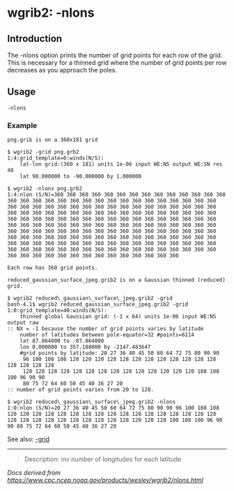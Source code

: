 # wgrib2: -nlons

## Introduction

The -nlons option prints the number
of grid points for each row of the grid. This
is necessary for a thinned grid where the number of
grid points per row decreases as you approach the poles.

## Usage

```
-nlons
```

### Example

```
png.grib is on a 360x181 grid

$ wgrib2 -grid png.grb2
1:4:grid_template=0:winds(N/S):
	lat-lon grid:(360 x 181) units 1e-06 input WE:NS output WE:SN res 48
	lat 90.000000 to -90.000000 by 1.000000

$ wgrib2 -nlons png.grb2
1:4:nlon (S/N)=360 360 360 360 360 360 360 360 360 360 360 360 360 360 360 360 360 360 360 360 360 360 360 360 360 360 360 360 360 360 360 360 360 360 360 360 360 360 360 360 360 360 360 360 360 360 360 360 360 360 360 360 360 360 360 360 360 360 360 360 360 360 360 360 360 360 360 360 360 360 360 360 360 360 360 360 360 360 360 360 360 360 360 360 360 360 360 360 360 360 360 360 360 360 360 360 360 360 360 360 360 360 360 360 360 360 360 360 360 360 360 360 360 360 360 360 360 360 360 360 360 360 360 360 360 360 360 360 360 360 360 360 360 360 360 360 360 360 360 360 360 360 360 360 360 360 360 360 360 360 360 360 360 360 360 360 360 360 360 360 360 360 360 360 360 360 360 360 360 360 360 360 360 360 360 360 360 360 360 360 360

Each row has 360 grid points.

reduced_gaussian_surface_jpeg.grib2 is on a Gaussian thinned (reduced) grid.

$ wgrib2 reduced\_gaussian\_surface\_jpeg.grib2 -grid
bash-4.1$ wgrib2 reduced_gaussian_surface_jpeg.grib2 -grid
1:0:grid_template=40:winds(N/S):
	thinned global Gaussian grid: (-1 x 64) units 1e-06 input WE:NS output raw
:: NX = -1 because the number of grid points varies by latitude
	number of latitudes between pole-equator=32 #points=6114
	lat 87.864000 to -87.864000
	lon 0.000000 to 357.188000 by -2147.483647
	#grid points by latitude: 20 27 36 40 45 50 60 64 72 75 80 90 90
	 96 100 108 108 120 120 120 128 128 128 128 128 128 128 128 128 128 128 128 128
	 128 128 128 128 128 128 128 128 128 128 128 120 120 120 108 108 100 96 90 90
	 80 75 72 64 60 50 45 40 36 27 20
:: number of grid points varies from 20 to 128.

$ wgrib2 reduced\_gaussian\_surface\_jpeg.grib2 -nlons
1:0:nlon (S/N)=20 27 36 40 45 50 60 64 72 75 80 90 90 96 100 108 108 120 120 120 128 128 128 128 128 128 128 128 128 128 128 128 128 128 128 128 128 128 128 128 128 128 128 128 120 120 120 108 108 100 96 90 90 80 75 72 64 60 50 45 40 36 27 20
```

See also:
[-grid](./grid.md)

---

> Description: inv number of longitudes for each latitude

_Docs derived from <https://www.cpc.ncep.noaa.gov/products/wesley/wgrib2/nlons.html>_
